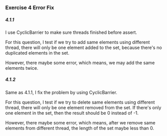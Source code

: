 ### Exercise 4 Error Fix

##### 4.1.1

I use CyclicBarrier to make sure threads finished before assert.

For this question, I test if we try to add same elements using different thread, there will only be one element added to the set, because there's no duplicated elements in the set.

However, there maybe some error, which means, we may add the same elements twice.

##### 4.1.2

Same as 4.1.1, I fix the problem by using CyclicBarrier.

For this question, I test if we try to  delete same elements using different thread, there will only be one element removed from the set. If there's only one element in the set, then the result should be 0 instead of -1.

However, there maybe some error, which means, after we remove same elements from different thread, the length of the set maybe less than 0.